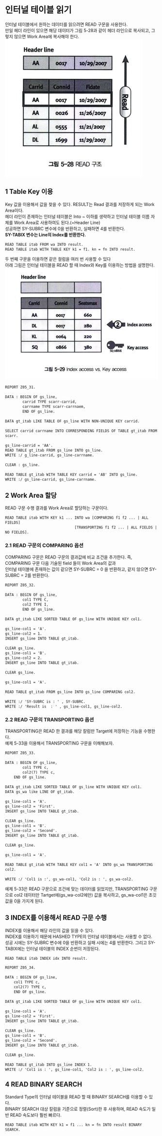 # 인터널 테이블 읽기
인터널 테이블에서 원하는 데이터를 읽으려면 READ 구문을 사용한다. <br>
만일 헤더 라인이 있으면 해당 데이터가 그림 5-28과 같이 헤더 라인으로 복사되고, 그렇지 않으면 Work Area에 복사해야 한다. <br>
![](../img/5-5.png)

## 1 Table Key 이용
Key 값을 이용해서 값을 찾을 수 있다. RESULT는 Read 결과를 저장하게 되는 Work Area이다. <br>
헤더 라인이 존재하는 인터널 테이블은 Into ~ 이하를 생략하고 인터널 테이블 이름 자체를 Work Area로 사용하여도 된다.(=Header Line) <br>
성공하면 SY-SUBRC 변수에 0을 반환하고, 실패하면 4를 반환한다. <BR>
**SY-TABIX 변수는 Line의 Index를 반환한다.**

```abap
READ TABLE itab FROM wa INTO result.
READ TABLE itab WITH TABLE KEY k1 = f1. kn = fn INTO result.
```
두 번째 구문을 이용하면 같은 컬럼을 여러 번 사용할 수 있다 <br>
아래 그림은 인터널 테이블을 READ 할 때 Index와 Key를 이용하는 방법을 설명한다.
![](../img/5-6.png)

```abap
REPORT Z05_31.

DATA : BEGIN OF gs_line,
        carrid TYPE scarr-carrid,
        carrname TYPE scarr-carrnaem,
        END OF gs_line.

DATA gt_itab LIKE TABLE OF gs_line WITH NON-UNIQUE KEY carrid.

SELECT carrid carrname INTO CORRESPONDING FIELDS OF TABLE gt_itab FROM scarr.

gs_line-carrid = 'AA'.
READ TABLE gt_itab FROM gs_line INTO gs_line.
WRITE :/ g_line-carrid, gs_line-carrname.

CLEAR : gs_line.

READ TABLE gt_itab WITH TABLE KEY carrid = 'AB' INTO gs_line.
WRITE :/ gs_line-carrid, gs_line-carrname.
```

## 2 Work Area 할당
READ 구문 수행 결과를 Work Area로 할당하는 구문이다.
```abap
READ TABLE itab WITH KEY k1 ... INTO wa [COMPARING f1 f2 ... | ALL FIELDS]
                                [TRANSPORTING f1 f2 ... | ALL FIELDS | NO FIELDS].
```

### 2.1 READ 구문의 COMPARING 옵션
COMPARING 구문은 READ 구문의 결과값에 비교 조건을 추가한다. 즉, COMPARING 구문 다음 기술된 field 들이 Work Area의 값과 <br>
인터널 테이블에 존재하는 값이 같으면 SY-SUBRC = 0 을 반환하고, 같지 않으면 SY-SUBRC = 2를 반환한다.
```ABAP
REPORT Z05_32.

DATA : BEGIN OF gs_line,
        col1 TYPE C,
        col2 TYPE I,
        END OF gs_line.

DATA gt_itab LIKE SORTED TABLE OF gs_line WITH UNIQUE KEY col1.

gs_line-col1 = 'A'.
gs_line-col2 = 1.
INSERT gs_line INTO TABLE gt_itab.

CLEAR gs_line.
gs_line-col1 = 'B'.
gs_line-col2 = 2.
INSERT gs_line INTO TABLE gt_itab.

CLEAR gs_line.

gs_line-col1 = 'A'.

READ TABLE gt_itab FROM gs_line INTO gs_line COMPARING col2.

WRITE :/ 'SY-SUBRC is : ' , SY-SUBRC.
WRITE :/ 'Result is  : ' , gs_line-col1, gs_line-col2.
```

### 2.2 READ 구문의 TRANSPORTING 옵션
TRANSPORTING은 READ 한 결과를 해당 칼럼만 Target에 저장하는 기능을 수행한다. <br>
예제 5-33을 이용해서 TRANSPORTING 구문을 이해해보자.

```ABAP
REPORT Z05_33.

DATA : BEGIN OF gs_line,
        col1 TYPE c,
        col2(7) TYPE c,
    END OF gs_line.

DATA gt_itab LIKE SORTED TABLE OF gs_line WITH UNIQUE KEY col1.
DATA gs_wa like LINE OF gt_itab.

gs_line-col1 = 'A'.
gs_line-col2 = 'First'.
INSERT gs_line INTO TABLE gt_itab.

CLEAR gs_line.
gs_line-col1 = 'B'.
gs_line-col2 = 'Second'.
INSERT gs_line INTO TABLE gt_itab.

CLEAR gs_line.

gs_line-col1 = 'A'.

READ TABLE gt_itab WITH TABLE KEY col1 = 'A' INTO gs_wa TRANSPORTING col2.

WRITE :/ 'Col1 is :', gs_wa-col1, 'Col2 is : ', gs_wa-col2.
```

예제 5-33은 READ 구문으로 조건에 맞는 데이터를 읽었지만, TRANSPORTING 구문으로 col2 데이터만 Tartget에(gs_wa-col2에만) 값을 복사하고, gs_wa-col1은 초깃값을 0을 가지게 된다.

## 3 INDEX를 이용해서 READ 구문 수행
INDEX를 이용해서 해당 라인의 값을 읽을 수 있다. <BR>
INDEX를 이용하기 때문에 HASHED TYPE의 인터널 테이블에서는 사용할 수 없다. <BR>
성공 시에는 SY-SUBRC 변수에 0을 반환하고 실패 시에는 4를 반환한다. 그리고 SY-TABIX에는 인터널 테이블의 INDEX 순번이 저장된다.
```ABAP
READ TABLE itab INDEX idx INTO result.
```

```abap
REPORT Z05_34.

DATA : BEGIN OF gs_line,
    col1 TYPE c,
    col2(7) TYPE c,
    END OF gs_line.

DATA gt_itab LIKE SORTED TABLE OF gs_line WITH UNIQUE KEY col1.

gs_line-col1 = 'A'.
gs_line-col2 = 'First'.
INSERT gs_line INTO TABLE gt_itab.

CLEAR gs_line.
gs_line-col1 = 'B'.
gs_line-col2 = 'Second'.
INSERT gs_line INTO TABLE gt_itab.

CLEAR gs_line.

READ TABLE gt_itab INTO gs_line INDEX 1.
WRITE :/ 'Col1 is : ', gs_line-col1, 'Col2 is : ', gs_line-col2.
```

## 4 READ BINARY SEARCH
Standard Type의 인터널 테이블을 READ 할 때 BINARY SEARCH를 이용할 수 있다. <BR>
BINARY SEARCH 대상 칼럼을 기준으로 정렬(Sort)한 후 사용하며, READ 속도가 일반 READ 속도보다 훨씬 빠르다. <br>
```ABAP
READ TABLE itab WITH KEY k1 = f1 ... kn = fn INTO result BINARY SEARCH.
```